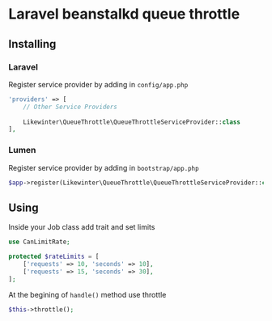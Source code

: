 # Laravel beanstalkd queue throttle

## Installing

### Laravel
Register service provider by adding in ```config/app.php```
```php
'providers' => [
    // Other Service Providers
    
    Likewinter\QueueThrottle\QueueThrottleServiceProvider::class
],
```

### Lumen
Register service provider by adding in ```bootstrap/app.php```
```php
$app->register(Likewinter\QueueThrottle\QueueThrottleServiceProvider::class);
```

## Using
Inside your Job class add trait and set limits
```php
use CanLimitRate;

protected $rateLimits = [
    ['requests' => 10, 'seconds' => 10],
    ['requests' => 15, 'seconds' => 30],
];
```
At the begining of ```handle()``` method use throttle
```php
$this->throttle();
```
